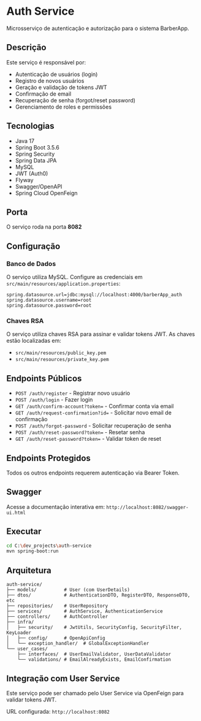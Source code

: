 # Auth Service

Microsserviço de autenticação e autorização para o sistema BarberApp.

## Descrição

Este serviço é responsável por:
- Autenticação de usuários (login)
- Registro de novos usuários
- Geração e validação de tokens JWT
- Confirmação de email
- Recuperação de senha (forgot/reset password)
- Gerenciamento de roles e permissões

## Tecnologias

- Java 17
- Spring Boot 3.5.6
- Spring Security
- Spring Data JPA
- MySQL
- JWT (Auth0)
- Flyway
- Swagger/OpenAPI
- Spring Cloud OpenFeign

## Porta

O serviço roda na porta **8082**

## Configuração

### Banco de Dados

O serviço utiliza MySQL. Configure as credenciais em `src/main/resources/application.properties`:

```properties
spring.datasource.url=jdbc:mysql://localhost:4000/barberApp_auth
spring.datasource.username=root
spring.datasource.password=root
```

### Chaves RSA

O serviço utiliza chaves RSA para assinar e validar tokens JWT. As chaves estão localizadas em:
- `src/main/resources/public_key.pem`
- `src/main/resources/private_key.pem`

## Endpoints Públicos

- `POST /auth/register` - Registrar novo usuário
- `POST /auth/login` - Fazer login
- `GET /auth/confirm-account?token=` - Confirmar conta via email
- `GET /auth/request-confirmation?id=` - Solicitar novo email de confirmação
- `POST /auth/forgot-password` - Solicitar recuperação de senha
- `POST /auth/reset-password?token=` - Resetar senha
- `GET /auth/reset-password?token=` - Validar token de reset

## Endpoints Protegidos

Todos os outros endpoints requerem autenticação via Bearer Token.

## Swagger

Acesse a documentação interativa em: `http://localhost:8082/swagger-ui.html`

## Executar

```bash
cd C:\dev_projects\auth-service
mvn spring-boot:run
```

## Arquitetura

```
auth-service/
├── models/          # User (com UserDetails)
├── dtos/            # AuthenticationDTO, RegisterDTO, ResponseDTO, etc
├── repositories/    # UserRepository
├── services/        # AuthService, AuthenticationService
├── controllers/     # AuthController
├── infra/
│   ├── security/    # JwtUtils, SecurityConfig, SecurityFilter, KeyLoader
│   ├── config/      # OpenApiConfig
│   └── exception_handler/  # GlobalExceptionHandler
└── user_cases/
    ├── interfaces/  # UserEmailValidator, UserDataValidator
    └── validations/ # EmailAlreadyExists, EmailConfirmation
```

## Integração com User Service

Este serviço pode ser chamado pelo User Service via OpenFeign para validar tokens JWT.

URL configurada: `http://localhost:8082`
